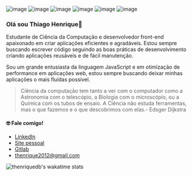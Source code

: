 ![image](https://img.shields.io/badge/JavaScript-F7DF1E?style=for-the-badge&logo=javascript&logoColor=black) ![image](https://img.shields.io/badge/TypeScript-007ACC?style=for-the-badge&logo=typescript&logoColor=white) ![image](https://img.shields.io/badge/Sass-CC6699?style=for-the-badge&logo=sass&logoColor=white) ![image](https://img.shields.io/badge/React-20232A?style=for-the-badge&logo=react&logoColor=61DAFB) ![image](https://img.shields.io/badge/React_Native-20232A?style=for-the-badge&logo=react&logoColor=61DAFB) ![image](https://img.shields.io/badge/Redux-593D88?style=for-the-badge&logo=redux&logoColor=white)

### Olá sou Thiago Henrique:wave:
Estudante de Ciência da Computação e desenvolvedor front-end apaixonado em criar aplicações eficientes e agradáveis. Estou sempre buscando escrever código seguindo as boas práticas de desenvolvimento criando aplicações reusáveis e de fácil manutenção.

Sou um grande entusiasta da linguagem JavaScript e em otimização de performance em aplicações web, estou sempre buscando deixar minhas aplicações o mais fluídas possível.

> Ciência da computação tem tanto a ver com o computador como a Astronomia com o telescópio, a Biologia com o microscópio, ou a Química com os tubos de ensaio. A Ciência não estuda ferramentas, mas o que fazemos e o que descobrimos com elas.- Edsger Dijkstra

<!-- ![Reeveng's github stats](https://github-readme-stats.vercel.app/api?username=thenriquedb&show_icons=true&title_color=fe2889&icon_color=fe2889&text_color=666&bg_color=fffff) -->

#### :nerd_face: Fale comigo!
- [LinkedIn](https://www.linkedin.com/in/thenriquedomingues/) 
- [Site pessoal](https://thiagodomingues.netlify.app/) 
- [Gitlab](https://gitlab.com/thenriquedb) 
- <thenrique2012@gmail.com>


![thenriquedb's wakatime stats](https://github-readme-stats.vercel.app/api/wakatime?username=thenriquedb&layout=compact&v=2&langs_count=12)
